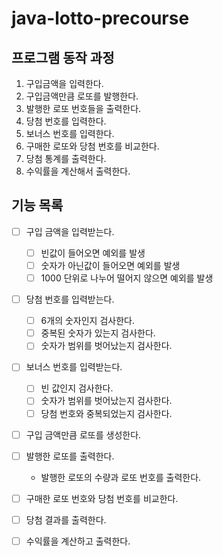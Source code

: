 # java-lotto-precourse

## 프로그램 동작 과정

1. 구입금액을 입력한다.
2. 구입금액만큼 로또를 발행한다.
3. 발행한 로또 번호들을 출력한다.
4. 당첨 번호를 입력한다.
5. 보너스 번호를 입력한다.
6. 구매한 로또와 당첨 번호를 비교한다.
7. 당첨 통계를 출력한다.
8. 수익률을 계산해서 출력한다.

## 기능 목록
- [ ] 구입 금액을 입력받는다.
  - [ ] 빈값이 들어오면 예외를 발생
  - [ ] 숫자가 아닌값이 들어오면 예외를 발생
  - [ ] 1000 단위로 나누어 떨어지 않으면 예외를 발생

- [ ] 당첨 번호를 입력받는다.
  - [ ] 6개의 숫자인지 검사한다.
  - [ ] 중복된 숫자가 있는지 검사한다.
  - [ ] 숫자가 범위를 벗어났는지 검사한다.

- [ ] 보너스 번호를 입력받는다.
  - [ ] 빈 값인지 검사한다.
  - [ ] 숫자가 범위를 벗어났는지 검사한다.
  - [ ] 당첨 번호와 중복되었는지 검사한다.

- [ ] 구입 금액만큼 로또를 생성한다.
  
- [ ] 발행한 로또를 출력한다.
  - 발행한 로또의 수량과 로또 번호를 출력한다.

- [ ] 구매한 로또 번호와 당첨 번호를 비교한다.

- [ ] 당첨 결과를 출력한다.

- [ ] 수익률을 계산하고 출력한다.